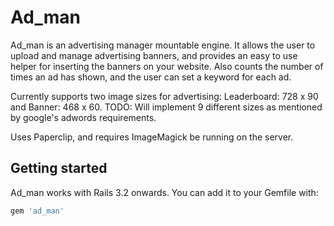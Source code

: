 Ad_man
======

Ad_man is an advertising manager mountable engine.  It allows the user to upload and manage advertising banners, and provides an easy to use helper for inserting the banners on your website.  Also counts the number of times an ad has shown, and the user can set a keyword for each ad.

Currently supports two image sizes for advertising: Leaderboard: 728 x 90 and Banner: 468 x 60. 
TODO: Will implement 9 different sizes as mentioned by google's adwords requirements.

Uses Paperclip, and requires ImageMagick be running on the server.

## Getting started

Ad_man works with Rails 3.2 onwards. You can add it to your Gemfile with:

```ruby
gem 'ad_man'
```

